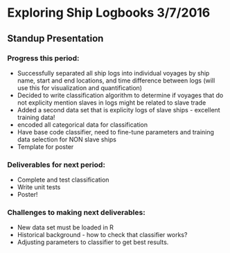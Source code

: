 # Exploring Ship Logbooks 3/7/2016
## Standup Presentation

### Progress this period:
- Successfully separated all ship logs into individual voyages by ship name, 
start and end locations, and time difference between logs (will use this for visualization and quantification)
- Decided to write classification algorithm to determine if voyages that do not explicity mention slaves in logs might be related to slave trade
- Added a second data set that is explicity logs of slave ships - excellent training data!
- encoded all categorical data for classification
- Have base code classifier, need to fine-tune parameters and training data selection for NON slave ships
- Template for poster

### Deliverables for next period:
- Complete and test classification
- Write unit tests
- Poster!

### Challenges to making next deliverables:
- New data set must be loaded in R
- Historical background - how to check that classifier works?
- Adjusting parameters to classifier to get best results.

